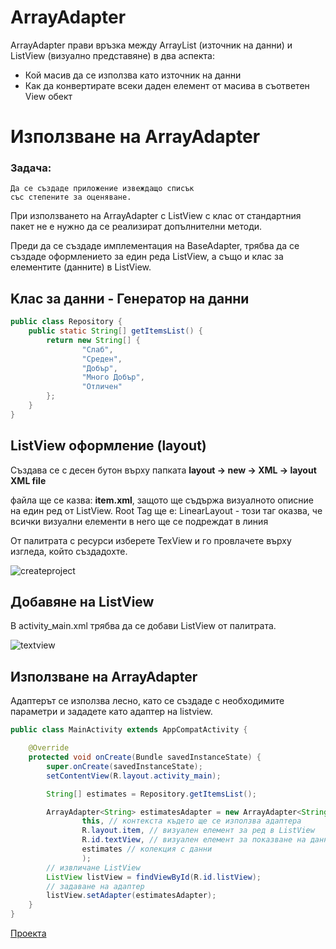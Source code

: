 # ArrayAdapter

ArrayAdapter прави връзка между ArrayList (източник на данни) и ListView (визуално представяне) в два аспекта:

- Кой масив да се използва като източник на данни
- Как да конвертирате всеки даден елемент от масива в съответен View обект

# Използване на ArrayAdapter

### Задача:
```
Да се създаде приложение извеждащо списък 
със степените за оценяване.
```

При използването на ArrayAdapter с ListView с клас от стандартния пакет не е нужно да се реализират допълнителни методи.

Преди да се създаде имплементация на BaseAdapter, трябва да се създаде оформлението за един реда ListView, а също и клас за елементите (данните) в ListView.

## Kлас за данни - Генератор на данни

```java
public class Repository {
    public static String[] getItemsList() {
        return new String[] {
                "Слаб",
                "Среден",
                "Добър",
                "Много Добър",
                "Отличен"
        };
    }
}
```

## ListView оформление (layout)

Създава се с десен бутон върху папката **layout -> new -> XML -> layout XML file**

файла ще се казва: **item.xml**, защото ще съдържа визуалното описние на един ред от ListView.
Root Tag ще е: LinearLayout - този таг оказва, че всички визуални елементи в него ще се подреждат в линия

От палитрата с ресурси изберете TexView и гo провлачете върху изгледа, който създадохте.

![createproject](https://user-images.githubusercontent.com/10382663/77059669-fb1fa500-69df-11ea-840f-f415da6feec0.png)

## Добавяне на ListView

В аctivity_мain.xml трябва да се добави ListView от палитрата.

![textview](https://user-images.githubusercontent.com/10382663/77059672-fbb83b80-69df-11ea-9e03-dbbee730570f.png)

## Използване на ArrayAdapter

Адаптерът се използва лесно, като се създаде с необходимите параметри и зададете като адаптер на listview.

```java
public class MainActivity extends AppCompatActivity {

    @Override
    protected void onCreate(Bundle savedInstanceState) {
        super.onCreate(savedInstanceState);
        setContentView(R.layout.activity_main);

        String[] estimates = Repository.getItemsList();

        ArrayAdapter<String> estimatesAdapter = new ArrayAdapter<String>(
                this, // контекста където ще се използва адаптера
                R.layout.item, // визуален елемент за ред в ListView
                R.id.textView, // визуален елемент за показване на данните
                estimates // колекция с данни
                );
        // извличане ListView
        ListView listView = findViewById(R.id.listView);
        // задаване на адаптер
        listView.setAdapter(estimatesAdapter);
    }
}
```

[Проекта](https://github.com/theVelislavKolesnichenko/AndroidBasics/tree/master/ExampleProjects/AdapterExamples/ArrayAdapterExample)



